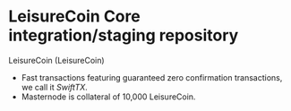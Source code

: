 LeisureCoin Core integration/staging repository
=================================================

LeisureCoin (LeisureCoin)

- Fast transactions featuring guaranteed zero confirmation transactions, we call it _SwiftTX_.
- Masternode is collateral of 10,000 LeisureCoin.
